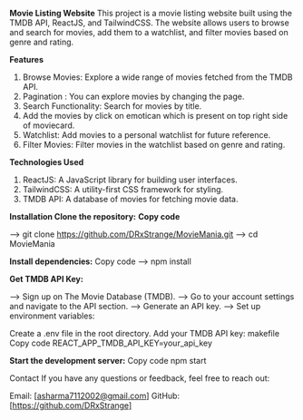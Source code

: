 **Movie Listing Website**
This project is a movie listing website built using the TMDB API, ReactJS, and TailwindCSS. The website allows users to browse and search for movies, add them to a watchlist, and filter movies based on genre and rating.

**Features**
1. Browse Movies: Explore a wide range of movies fetched from the TMDB API.
2. Pagination : You can explore movies by changing the page.
3. Search Functionality: Search for movies by title.
4. Add the movies by click on emotican which is present on top right side of moviecard.
5. Watchlist: Add movies to a personal watchlist for future reference.
6. Filter Movies: Filter movies in the watchlist based on genre and rating.

**Technologies Used**
1. ReactJS: A JavaScript library for building user interfaces.
2. TailwindCSS: A utility-first CSS framework for styling.
3. TMDB API: A database of movies for fetching movie data.


**Installation
Clone the repository:**
**Copy code**

--> git clone https://github.com/DRxStrange/MovieMania.git
--> cd MovieMania

**Install dependencies:**
Copy code
--> npm install

**Get TMDB API Key:**

--> Sign up on The Movie Database (TMDB).
--> Go to your account settings and navigate to the API section.
--> Generate an API key.
--> Set up environment variables:

Create a .env file in the root directory.
Add your TMDB API key:
makefile
Copy code
REACT_APP_TMDB_API_KEY=your_api_key

**Start the development server:**
Copy code
npm start


Contact
If you have any questions or feedback, feel free to reach out:

Email: [asharma7112002@gmail.com]
GitHub: [https://github.com/DRxStrange]

